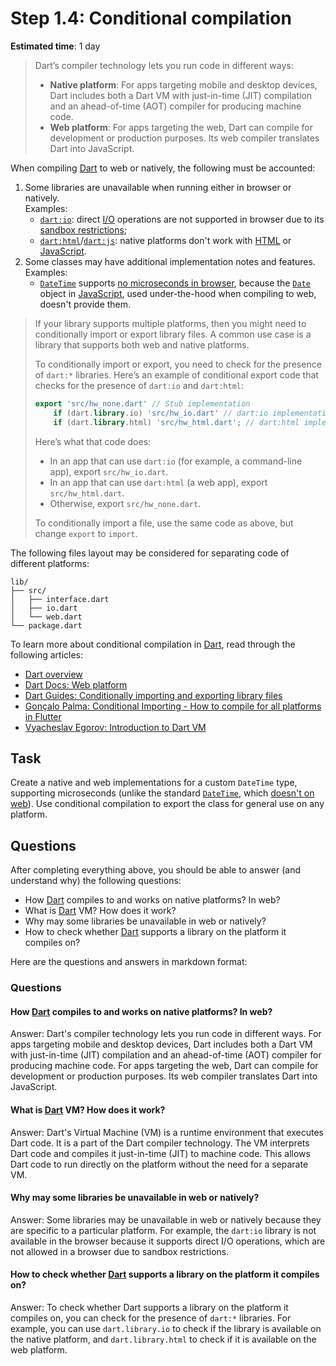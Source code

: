 Step 1.4: Conditional compilation
=================================

**Estimated time**: 1 day

> Dart’s compiler technology lets you run code in different ways:
> - **Native platform**: For apps targeting mobile and desktop devices, Dart includes both a Dart VM with just-in-time (JIT) compilation and an ahead-of-time (AOT) compiler for producing machine code.
> - **Web platform**: For apps targeting the web, Dart can compile for development or production purposes. Its web compiler translates Dart into JavaScript.

When compiling [Dart] to web or natively, the following must be accounted:
1. Some libraries are unavailable when running either in browser or natively.  
   Examples:
    - [`dart:io`]: direct [I/O] operations are not supported in browser due to its [sandbox restrictions][1];
    - [`dart:html`]/[`dart:js`]: native platforms don't work with [HTML] or [JavaScript].
2. Some classes may have additional implementation notes and features.  
   Examples:
    - [`DateTime`] supports [no microseconds in browser][2], because the [`Date`] object in [JavaScript], used under-the-hood when compiling to web, doesn't provide them.

> If your library supports multiple platforms, then you might need to conditionally import or export library files. A common use case is a library that supports both web and native platforms.
>
> To conditionally import or export, you need to check for the presence of `dart:*` libraries. Here’s an example of conditional export code that checks for the presence of `dart:io` and `dart:html`:
> ```dart
> export 'src/hw_none.dart' // Stub implementation
>     if (dart.library.io) 'src/hw_io.dart' // dart:io implementation
>     if (dart.library.html) 'src/hw_html.dart'; // dart:html implementation
> ```
> Here’s what that code does:
> - In an app that can use `dart:io` (for example, a command-line app), export `src/hw_io.dart`.
> - In an app that can use `dart:html` (a web app), export `src/hw_html.dart`.
> - Otherwise, export `src/hw_none.dart`.
>
> To conditionally import a file, use the same code as above, but change `export` to `import`.

The following files layout may be considered for separating code of different platforms:
```
lib/
├── src/
│   ├── interface.dart
│   ├── io.dart
│   └── web.dart
└── package.dart
```

To learn more about conditional compilation in [Dart], read through the following articles:
- [Dart overview][3]
- [Dart Docs: Web platform][4]
- [Dart Guides: Conditionally importing and exporting library files][5]
- [Gonçalo Palma: Conditional Importing - How to compile for all platforms in Flutter][6]
- [Vyacheslav Egorov: Introduction to Dart VM][7]




## Task

Create a native and web implementations for a custom `DateTime` type, supporting microseconds (unlike the standard [`DateTime`], which [doesn't on web][2]). Use conditional compilation to export the class for general use on any platform.




## Questions

After completing everything above, you should be able to answer (and understand why) the following questions:
- How [Dart] compiles to and works on native platforms? In web?
- What is [Dart] VM? How does it work?
- Why may some libraries be unavailable in web or natively?
- How to check whether [Dart] supports a library on the platform it compiles on?




[`dart:html`]: https://api.flutter.dev/flutter/dart-html/dart-html-library.html
[`dart:io`]: https://api.dart.dev/stable/dart-io/dart-io-library.html
[`dart:js`]: https://api.flutter.dev/flutter/dart-js/dart-js-library.html
[`Date`]: https://developer.mozilla.org/docs/Web/JavaScript/Reference/Global_Objects/Date
[`DateTime`]: https://api.dart.dev/stable/dart-core/DateTime-class.html
[Dart]: https://dart.dev
[HTML]: https://en.wikipedia.org/wiki/HTML
[I/O]: https://en.wikipedia.org/wiki/Input/output
[JavaScript]: https://en.wikipedia.org/wiki/JavaScript

[1]: https://chromium.googlesource.com/chromium/src/+/HEAD/docs/design/sandbox.md
[2]: https://github.com/dart-lang/sdk/issues/44876
[3]: https://dart.dev/overview
[4]: https://dart.dev/web
[5]: https://dart.dev/guides/libraries/create-library-packages#conditionally-importing-and-exporting-library-files
[6]: https://gpalma.pt/blog/conditional-importing
[7]: https://mrale.ph/dartvm


Here are the questions and answers in markdown format:

### Questions

#### How [Dart] compiles to and works on native platforms? In web?

Answer: Dart's compiler technology lets you run code in different ways. For apps targeting mobile and desktop devices, Dart includes both a Dart VM with just-in-time (JIT) compilation and an ahead-of-time (AOT) compiler for producing machine code. For apps targeting the web, Dart can compile for development or production purposes. Its web compiler translates Dart into JavaScript.

#### What is [Dart] VM? How does it work?

Answer: Dart's Virtual Machine (VM) is a runtime environment that executes Dart code. It is a part of the Dart compiler technology. The VM interprets Dart code and compiles it just-in-time (JIT) to machine code. This allows Dart code to run directly on the platform without the need for a separate VM.

#### Why may some libraries be unavailable in web or natively?

Answer: Some libraries may be unavailable in web or natively because they are specific to a particular platform. For example, the `dart:io` library is not available in the browser because it supports direct I/O operations, which are not allowed in a browser due to sandbox restrictions.

#### How to check whether [Dart] supports a library on the platform it compiles on?

Answer: To check whether Dart supports a library on the platform it compiles on, you can check for the presence of `dart:*` libraries. For example, you can use `dart.library.io` to check if the library is available on the native platform, and `dart.library.html` to check if it is available on the web platform.